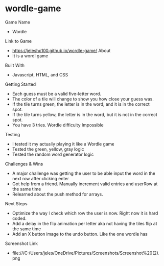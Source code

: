 # wordle-game
Game Name
-   Wordle

Link to Game
-   https://jelesho100.github.io/wordle-game/
About
-   It is a wordl game

Built With
-   Javascript, HTML, and CSS

Getting Started
-   Each guess must be a valid five-letter word.
-   The color of a tile will change to show you how close your guess was.
-   If the tile turns green, the letter is in the word, and it is in the correct spot.
-   If the tile turns yellow, the letter is in the word, but it is not in the correct spot.
-   You have 3 tries. Wordle difficulty Impossible

Testing
-   I tested it my actually playing it like a Wordle game
-   Tested the green, yellow, gray logic
-   Tested the random word generator logic

Challenges & Wins
-   A major challenge was getting the user to be able input the word in the next row after clicking enter
-   Got help from a friend. Manually increment valid entries and userRow at the same time
-   Relearned about the push method for arrays.

Next Steps
-   Optimize the way I check which row the user is now. Right now it is hard coded.
-   Add a delay in the flip animation per letter aka not having the tiles flip at the same time
-   Add an X button image to the undo button. Like the one wordle has 

Screenshot Link
-   file:///C:/Users/jeles/OneDrive/Pictures/Screenshots/Screenshot%20(2).png